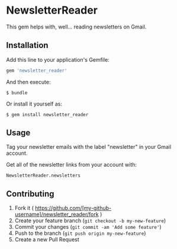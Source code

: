 # NewsletterReader

This gem helps with, well... reading newsletters on Gmail.

## Installation

Add this line to your application's Gemfile:

```ruby
gem 'newsletter_reader'
```

And then execute:

    $ bundle

Or install it yourself as:

    $ gem install newsletter_reader

## Usage

Tag your newsletter emails with the label "newsletter" in your Gmail account.

Get all of the newsletter links from your account with:

```
NewsletterReader.newsletters
```

## Contributing

1. Fork it ( https://github.com/[my-github-username]/newsletter_reader/fork )
2. Create your feature branch (`git checkout -b my-new-feature`)
3. Commit your changes (`git commit -am 'Add some feature'`)
4. Push to the branch (`git push origin my-new-feature`)
5. Create a new Pull Request
